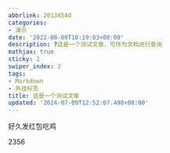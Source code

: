 ```yaml
---
abbrlink: 2013454d
categories:
- 演示
date: '2022-08-09T18:19:03+08:00'
description: ?这是一个测试文章，可作为文档进行查询
mathjax: true
sticky: 2
swiper_index: 2
tags:
- Markdown
- 外挂标签
title: 这是一个测试文章
updated: '2024-07-09T12:52:07.498+08:00'
---
```

好久发红包吃鸡

2356
